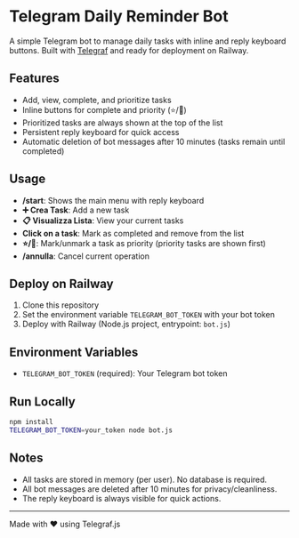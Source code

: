 # Telegram Daily Reminder Bot

A simple Telegram bot to manage daily tasks with inline and reply keyboard buttons. Built with [Telegraf](https://telegraf.js.org/) and ready for deployment on Railway.

## Features
- Add, view, complete, and prioritize tasks
- Inline buttons for complete and priority (⭐/🌟)
- Prioritized tasks are always shown at the top of the list
- Persistent reply keyboard for quick access
- Automatic deletion of bot messages after 10 minutes (tasks remain until completed)

## Usage
- **/start**: Shows the main menu with reply keyboard
- **➕ Crea Task**: Add a new task
- **📋 Visualizza Lista**: View your current tasks
- **Click on a task**: Mark as completed and remove from the list
- **⭐/🌟**: Mark/unmark a task as priority (priority tasks are shown first)
- **/annulla**: Cancel current operation

## Deploy on Railway
1. Clone this repository
2. Set the environment variable `TELEGRAM_BOT_TOKEN` with your bot token
3. Deploy with Railway (Node.js project, entrypoint: `bot.js`)

## Environment Variables
- `TELEGRAM_BOT_TOKEN` (required): Your Telegram bot token

## Run Locally
```bash
npm install
TELEGRAM_BOT_TOKEN=your_token node bot.js
```

## Notes
- All tasks are stored in memory (per user). No database is required.
- All bot messages are deleted after 10 minutes for privacy/cleanliness.
- The reply keyboard is always visible for quick actions.

---

Made with ❤️ using Telegraf.js
